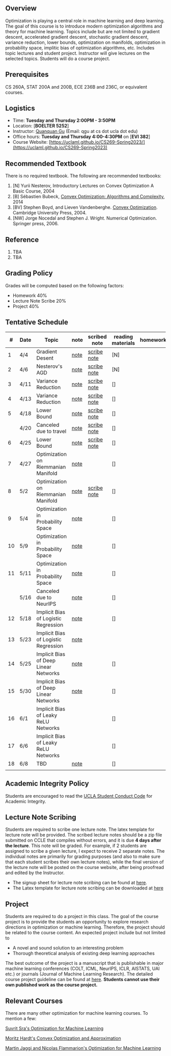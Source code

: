 


## Overview

Optimization is playing a central role in machine learning and deep learning. The goal of this course is to introduce modern optimization algorithms and theory for machine learning. Topics include but are not limited to gradient descent, accelerated gradient descent, stochastic gradient descent, variance reduction, lower bounds, optimization on manifolds, optimization in probability space, implitic bias of optimization algorithms, etc. Includes topic lectures and student project. Instructor will give lectures on the selected topics. Students will do a course project.

## Prerequisites
CS 260A, STAT 200A and 200B, ECE 236B and 236C, or equivalent courses.

## Logistics

<!--University of California, Los Angeles  -->

- Time: **Tuesday and Thursday 2:00PM - 3:50PM**
- Location: [**BOELTER 5252**]
- Instructor: [Quanquan Gu](http://web.cs.ucla.edu/~qgu/) (Email: qgu at cs dot ucla dot edu)   
- Office hours: **Tuesday and Thursday 4:00-4:30PM** on [**EVI 382**]
- Course Website: [https://uclaml.github.io/CS269-Spring2023/](https://uclaml.github.io/CS269-Spring2023)

## Recommended Textbook

There is no required textbook. The following are recommended textbooks:

1. [N] Yurii Nesterov, Introductory Lectures on Convex Optimization
A Basic Course, 2004
2. [B] Sébastien Bubeck, [Convex Optimization: Algorithms and Complexity](https://arxiv.org/abs/1405.4980), 2014 
3. [BV] Stephen Boyd, and Lieven Vandenberghe. [Convex Optimization](https://web.stanford.edu/~boyd/cvxbook/bv_cvxbook.pdf). Cambridge University Press, 2004. 
4. [NW] Jorge Nocedal and Stephen J. Wright. Numerical Optimization. Springer press, 2006. 

## Reference

1. TBA
1. TBA
	


## Grading Policy
 
Grades will be computed based on the following factors:

- Homework 40%
- Lecture Note Scribe 20%
- Project 40%

## Tentative Schedule


| # | Date  | Topic  | note | scribed note | reading materials  | homework |
|----|----|----|----|----|----|----|
| 1 | 4/4 | Gradient Desent  | [note]() | [scribe note]() | [N] ||
| 2 | 4/6 | Nesterov's AGD | [note]() | [scribe note]() | [N] ||
| 3 | 4/11 | Variance Reduction | [note]() | [scribe note]() | [] |
| 4 | 4/13 | Variance Reduction| [note]() |  [scribe note]()| [] ||
| 5 | 4/18 | Lower Bound | [note]() | [scribe note]() | [] ||
|  | 4/20 | Canceled due to travel| [note]() | [scribe note]()| [] ||
| 6 | 4/25 | Lower Bound | [note]()| [scribe note]() | [] | |
| 7 | 4/27 | Optimization on Riemmanian Manifold | [note]() |  | [] ||
| 8 | 5/2 | Optimization on Riemmanian Manifold | [note]() | [scribe note]() | []  ||
| 9 | 5/4 | Optimization in Probability Space |[note]() | | [] ||
| 10 | 5/9 | Optimization in Probability Space |[note]() | | [] | |
| 11 | 5/11 | Optimization in Probability Space | [note]() | | [] ||
|  | 5/16 | Canceled due to NeurIPS | [note]() |  | [] ||
| 12 | 5/18 | Implicit Bias of Logistic Regression | [note]() | | [] ||
| 13 | 5/23 | Implicit Bias of Logistic Regression | [note]() | |  ||
| 14 | 5/25 | Implicit Bias of Deep Linear Networks | [note]() | | [] ||
| 15 | 5/30 | Implicit Bias of Deep Linear Networks | [note]() | | [] ||
| 16 | 6/1 | Implicit Bias of Leaky ReLU Networks |  | | [] ||
| 17 | 6/6 | Implicit Bias of Leaky ReLU Networks |  | | [] ||
| 18 | 6/8 | TBD | [note]() | | [] ||
|  |  |  |  | |  ||

## Academic Integrity Policy

Students are encouraged to read the [UCLA Student Conduct Code](https://www.deanofstudents.ucla.edu/Individual-Student-Code) for Academic Integrity. 


## Lecture Note Scribing

Students are required to scribe one lecture note. The latex template for lecture note will be provided. The scribed lecture notes should be a zip file submitted on CCLE that compiles without errors, and it is due **4 days after the lecture**. This note will be graded. For example, if 2 students are assigned to scribe a given lecture, I expect to receive 2 separate notes. The individual notes are primarily for grading purposes (and also to make sure that each student scribes their own lecture notes), while the final version of the lecture note will be posted on the course website, after being proofread and edited by the Instructor. 

- The signup sheet for lecture note scribing can be found at [here](https://docs.google.com/spreadsheets/d/1sMOOK-bNIYO0njKglIbmODHWpGRUA_lULDq9CUqEaG4/edit#gid=0).
- The Latex template for lecture note scribing can be downloaded at [here](https://www.dropbox.com/s/dfsdcpszv0hwwh4/lecture%20scribing%20template.zip?dl=0)


## Project

Students are required to do a project in this class. The goal of the course project is to provide the students an opportunity to explore research directions in optimization or machine learning. Therefore, the project should be related to the course content. An expected project include but not limited to

- A novel and sound solution to an interesting problem
- Thorough theoretical analysis of existing deep learning approaches

The best outcome of the project is a manuscript that is publishable in major machine learning conferences (COLT, ICML, NeurIPS, ICLR, AISTATS, UAI etc.) or journals (Journal of Machine Learning Research). The detailed course project guideline can be found at [here](https://www.dropbox.com/s/2o0hht6qjijjbog/Course%20project.pdf?dl=0). **Students cannot use their own published work as the course project.**


## Relevant Courses

There are many other optimization for machine learning courses. To mention a few:

[Suvrit Sra's Optimization for Machine Learning](https://optml.mit.edu/teach/6881/)

[Moritz Hardt's Convex Optimization and Approximation](https://ee227c.github.io)

[Martin Jaggi and Nicolas Flammarion's Optimization for Machine Learning](https://github.com/epfml/OptML_course)


